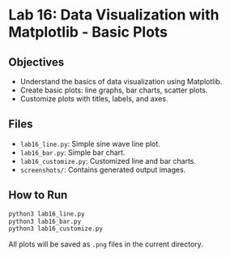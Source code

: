 # Lab 16: Data Visualization with Matplotlib - Basic Plots

## Objectives
- Understand the basics of data visualization using Matplotlib.
- Create basic plots: line graphs, bar charts, scatter plots.
- Customize plots with titles, labels, and axes.

## Files
- `lab16_line.py`: Simple sine wave line plot.
- `lab16_bar.py`: Simple bar chart.
- `lab16_customize.py`: Customized line and bar charts.
- `screenshots/`: Contains generated output images.

## How to Run
```bash
python3 lab16_line.py
python3 lab16_bar.py
python3 lab16_customize.py
```

All plots will be saved as `.png` files in the current directory.
